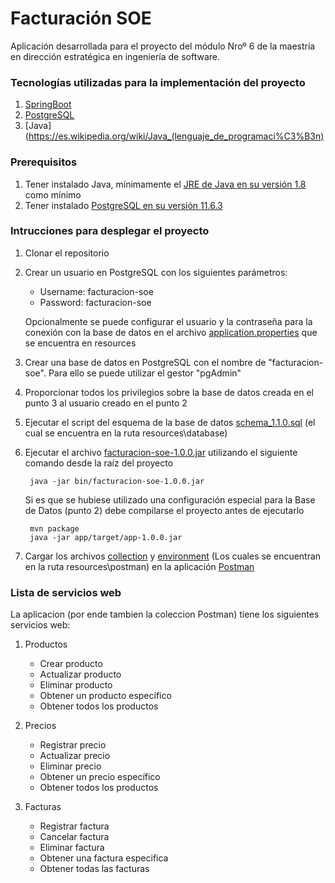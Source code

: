 # Facturación SOE

Aplicación desarrollada para el proyecto del módulo Nroº 6 de la maestría en 
dirección estratégica en ingeniería de software.

### Tecnologías utilizadas para la implementación del proyecto

1. [SpringBoot](https://spring.io/projects/spring-boot)
2. [PostgreSQL](https://www.postgresql.org/)
3. [Java](https://es.wikipedia.org/wiki/Java_(lenguaje_de_programaci%C3%B3n)

### Prerequisitos

1. Tener instalado Java, mínimamente el [JRE de Java en su versión 1.8](https://www.java.com/es/) como mínimo
2. Tener instalado [PostgreSQL en su versión 11.6.3](https://www.enterprisedb.com/downloads/postgres-postgresql-downloads)

### Intrucciones para desplegar el proyecto

1. Clonar el repositorio

2. Crear un usuario en PostgreSQL con los siguientes parámetros:
    - Username: facturacion-soe 
    - Password: facturacion-soe
    
    Opcionalmente se puede configurar el usuario y la contraseña para la conexión con la
    base de datos en el archivo [application.properties](src/main/resources/application.properties) 
    que se encuentra en resources
    
3. Crear una base de datos en PostgreSQL con el nombre de "facturacion-soe". Para ello 
se puede utilizar el gestor "pgAdmin"

4. Proporcionar todos los privilegios sobre la base de datos creada en el punto 3 
al usuario creado en el punto 2

5. Ejecutar el script del esquema de la base de datos 
[schema_1.1.0.sql](src/main/resources/database/schema_1.1.0.sql) (el cual se encuentra en 
la ruta resources\database)

6. Ejecutar el archivo [facturacion-soe-1.0.0.jar](bin/facturacion-soe-1.0.0.jar) utilizando
el siguiente comando desde la raíz del proyecto

        java -jar bin/facturacion-soe-1.0.0.jar 

    Si es que se hubiese utilizado una configuración especial para la Base de Datos (punto 2)
    debe compilarse el proyecto antes de ejecutarlo
    
        mvn package
        java -jar app/target/app-1.0.0.jar
    
7. Cargar los archivos [collection](src/main/resources/postman/collection.json) y
[environment](src/main/resources/postman/environment.json) (Los cuales se encuentran en 
la ruta resources\postman) en la aplicación [Postman](https://www.postman.com/downloads/)

### Lista de servicios web

La aplicacion (por ende tambien la coleccion Postman) tiene los siguientes servicios web:

1. Productos
    * Crear producto
    * Actualizar producto
    * Eliminar producto
    * Obtener un producto específico
    * Obtener todos los productos
    
2. Precios
    * Registrar precio
    * Actualizar precio
    * Eliminar precio
    * Obtener un precio específico
    * Obtener todos los productos
    
3. Facturas
    * Registrar factura
    * Cancelar factura
    * Eliminar factura
    * Obtener una factura especifica
    * Obtener todas las facturas